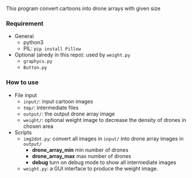 This program convert cartoons into drone arrays with given size


### Requirement
- General
  - python3
  - PIL: `pip install Pillow`
- Optional (alredy in this repo): used by `weight.py`
  - `graphycs.py`
  - `Button.py`

### How to use
- File input
  - `input/`: input cartoon images
  - `tmp/`: intermediate files
  - `output/`: the output drone array image
  - `weight/`: optional weight image to decrease the density of drones in chosen area
- Scripts
  - `img2dot.py`: convert all images in `input/` into drone array images in `output/`
    - __drone_array_min__ min number of drones
	- __drone_array_max__ max number of drones
	- __debug__ turn on debug mode to show all intermediate images
  - `weight.py`: a GUI interface to produce the weight image.
